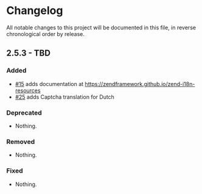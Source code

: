 # Changelog

All notable changes to this project will be documented in this file, in reverse chronological order by release.

## 2.5.3 - TBD

### Added

- [#15](https://github.com/zendframework/zend-i18n-resources/pull/15) adds
  documentation at https://zendframework.github.io/zend-i18n-resources
- [#25](https://github.com/zendframework/zend-i18n-resources/pull/25) adds
  Captcha translation for Dutch

### Deprecated

- Nothing.

### Removed

- Nothing.

### Fixed

- Nothing.
